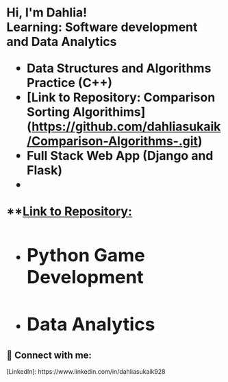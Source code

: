<h1>Hi, I'm Dahlia! <br/> Learning: Software development and Data Analytics 

- <b>Data Structures and Algorithms Practice (C++)</b>
- [Link to Repository: Comparison Sorting Algorithims] (https://github.com/dahliasukaik/Comparison-Algorithms-.git)
- <b>Full Stack Web App (Django and Flask)</b>
- 
**[Link to Repository:](https://github.com/dahliasukaik/CPSC-362-Group-6.git)
  
- <b>Python Game Development</b>
  - 

- <b>Data Analytics</b>
  - 



<h2> 🤳 Connect with me:</h2>
[Linkedln]: https://www.linkedin.com/in/dahliasukaik928
